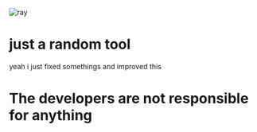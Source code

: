 ![ray](https://cdn.discordapp.com/attachments/1230538115182104618/1233640211662110750/capture_240427_101509.png?ex=662dd47a&is=662c82fa&hm=09b59972a9909dcaffdf593bcdb1d69fa2b86d7da226a116519094d5aa65a3b8&)
# just a random tool
yeah i just fixed somethings and improved this 
# The developers are not responsible for anything

